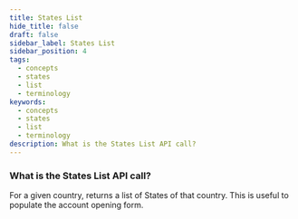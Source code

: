 ```yaml
---
title: States List
hide_title: false
draft: false
sidebar_label: States List
sidebar_position: 4
tags:
  - concepts
  - states
  - list
  - terminology
keywords:
  - concepts
  - states
  - list
  - terminology
description: What is the States List API call?
---
```


### What is the States List API call?

For a given country, returns a list of States of that country. This is useful to populate the account opening form.